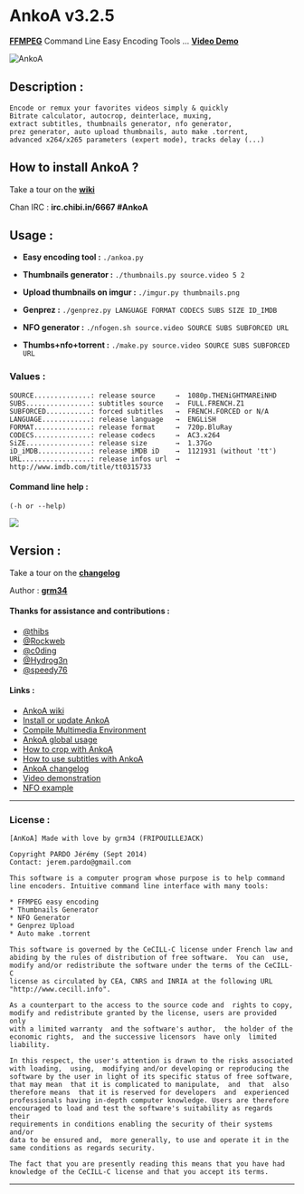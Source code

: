 AnkoA v3.2.5
=====

[**FFMPEG**](https://www.ffmpeg.org/documentation.html) Command Line Easy Encoding Tools ... [**Video Demo**](https://www.youtube.com/watch?v=R_4gfRlgkak&feature=youtu.be)

![AnkoA](http://i.imgur.com/kIZrIVs.png)

## Description :

    Encode or remux your favorites videos simply & quickly
    Bitrate calculator, autocrop, deinterlace, muxing,
    extract subtitles, thumbnails generator, nfo generator,
    prez generator, auto upload thumbnails, auto make .torrent,
    advanced x264/x265 parameters (expert mode), tracks delay (...)

## How to install AnkoA ?

Take a tour on the [**wiki**](https://github.com/AnkoA/AnkoA/wiki)

Chan IRC : **irc.chibi.in/6667 #AnkoA**

## Usage :

* **Easy encoding tool :**
`./ankoa.py`

* **Thumbnails generator :**
`./thumbnails.py source.video 5 2`

* **Upload thumbnails on imgur :**
`./imgur.py thumbnails.png`

* **Genprez :**
`./genprez.py LANGUAGE FORMAT CODECS SUBS SIZE ID_IMDB`

* **NFO generator :**
`./nfogen.sh source.video SOURCE SUBS SUBFORCED URL`

* **Thumbs+nfo+torrent :**
`./make.py source.video SOURCE SUBS SUBFORCED URL`

### Values :

    SOURCE..............: release source     →  1080p.THENiGHTMAREiNHD
    SUBS................: subtitles source   →  FULL.FRENCH.Z1
    SUBFORCED...........: forced subtitles   →  FRENCH.FORCED or N/A
    LANGUAGE............: release language   →  ENGLiSH
    FORMAT..............: release format     →  720p.BluRay
    CODECS..............: release codecs     →  AC3.x264
    SiZE................: release size       →  1.37Go
    iD_iMDB.............: release iMDB iD    →  1121931 (without 'tt')
    URL.................: release infos url  →  http://www.imdb.com/title/tt0315733

#### Command line help :
`(-h or --help)`

![](http://i.imgur.com/QVURs1G.png)

## Version :

Take a tour on the [**changelog**](https://github.com/AnkoA/AnkoA/wiki/changelog)

Author : [**grm34**](https://github.com/grm34)

#### Thanks for assistance and contributions :

* [@thibs](https://github.com/thibs7777777)
* [@Rockweb](https://github.com/Rockweb)
* [@c0ding](https://github.com/c0ding)
* [@Hydrog3n](https://github.com/Hydrog3n)
* [@speedy76](https://github.com/speedy76)

#### Links :

* [AnkoA wiki](https://github.com/AnkoA/AnkoA/wiki)
* [Install or update AnkoA](https://github.com/AnkoA/AnkoA/wiki/Install-or-update-AnkoA)
* [Compile Multimedia Environment](https://github.com/AnkoA/AnkoA/wiki/Compile-Multimedia-Environment)
* [AnkoA global usage](https://github.com/AnkoA/AnkoA/wiki/AnkoA-global-usage)
* [How to crop with AnkoA](https://github.com/AnkoA/AnkoA/wiki/How-to-crop-with-AnkoA)
* [How to use subtitles with AnkoA](https://github.com/AnkoA/AnkoA/wiki/How-to-use-subtitles-with-AnkoA)
* [AnkoA changelog](https://github.com/AnkoA/AnkoA/wiki/Changelog)
* [Video demonstration](https://www.youtube.com/watch?v=R_4gfRlgkak&feature=youtu.be)
* [NFO example](https://github.com/AnkoA/AnkoA/wiki/NFO-Example)

***
### License :

    [AnKoA] Made with love by grm34 (FRIPOUILLEJACK)

    Copyright PARDO Jérémy (Sept 2014)
    Contact: jerem.pardo@gmail.com

    This software is a computer program whose purpose is to help command
    line encoders. Intuitive command line interface with many tools:

    * FFMPEG easy encoding
    * Thumbnails Generator
    * NFO Generator
    * Genprez Upload
    * Auto make .torrent

    This software is governed by the CeCILL-C license under French law and
    abiding by the rules of distribution of free software.  You can  use,
    modify and/or redistribute the software under the terms of the CeCILL-C
    license as circulated by CEA, CNRS and INRIA at the following URL
    "http://www.cecill.info".

    As a counterpart to the access to the source code and  rights to copy,
    modify and redistribute granted by the license, users are provided only
    with a limited warranty  and the software's author,  the holder of the
    economic rights,  and the successive licensors  have only  limited
    liability.

    In this respect, the user's attention is drawn to the risks associated
    with loading,  using,  modifying and/or developing or reproducing the
    software by the user in light of its specific status of free software,
    that may mean  that it is complicated to manipulate,  and  that  also
    therefore means  that it is reserved for developers  and  experienced
    professionals having in-depth computer knowledge. Users are therefore
    encouraged to load and test the software's suitability as regards their
    requirements in conditions enabling the security of their systems and/or
    data to be ensured and,  more generally, to use and operate it in the
    same conditions as regards security.

    The fact that you are presently reading this means that you have had
    knowledge of the CeCILL-C license and that you accept its terms.

***
